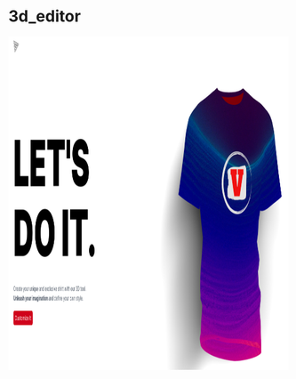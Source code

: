 # 3d_editor


<img height="600em"   src="https://github.com/vincentkims49/3d_editor/blob/main/image_git/cust.png" align="center" style="width: 50 height: 100" />
